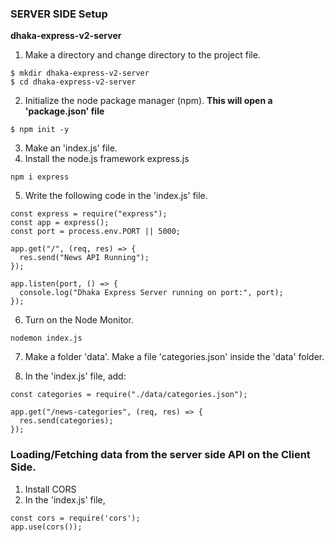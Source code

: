 ### SERVER SIDE Setup
**dhaka-express-v2-server**

1. Make a directory and change directory to the project file.

```
$ mkdir dhaka-express-v2-server
$ cd dhaka-express-v2-server
```

2. Initialize the node package manager (npm).
**This will open a 'package.json' file**

```
$ npm init -y
```

3. Make an 'index.js' file.
4. Install the node.js framework express.js

```
npm i express
```

5. Write the following code in the 'index.js' file.

```
const express = require("express");
const app = express();
const port = process.env.PORT || 5000;

app.get("/", (req, res) => {
  res.send("News API Running");
});

app.listen(port, () => {
  console.log("Dhaka Express Server running on port:", port);
});

```

6. Turn on the Node Monitor.

```
nodemon index.js
```

7. Make a folder 'data'. Make a file 'categories.json' inside the 'data' folder.

8. In the 'index.js' file, add:

```
const categories = require("./data/categories.json");

app.get("/news-categories", (req, res) => {
  res.send(categories);
});
```

### Loading/Fetching data from the server side API on the Client Side.

1. Install CORS
2. In the 'index.js' file,

```
const cors = require('cors');
app.use(cors());
```
